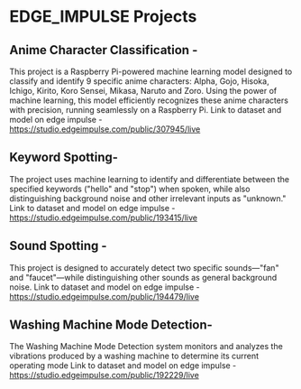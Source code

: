 # EDGE_IMPULSE Projects
## Anime Character Classification - 
This project is a Raspberry Pi-powered machine learning model designed to classify and identify 9 specific anime characters: Alpha, Gojo, Hisoka, Ichigo, Kirito, Koro Sensei, Mikasa, Naruto and Zoro. Using the power of machine learning, this model efficiently recognizes these anime characters with precision, running seamlessly on a Raspberry Pi.
Link to dataset and model on edge impulse - https://studio.edgeimpulse.com/public/307945/live
## Keyword Spotting-
The project uses machine learning to identify and differentiate between the specified keywords ("hello" and "stop") when spoken, while also distinguishing background noise and other irrelevant inputs as "unknown."
Link to dataset and model on edge impulse - https://studio.edgeimpulse.com/public/193415/live
## Sound Spotting -
This project is designed to accurately detect two specific sounds—"fan" and "faucet"—while distinguishing other sounds as general background noise.
Link to dataset and model on edge impulse -https://studio.edgeimpulse.com/public/194479/live
## Washing Machine Mode Detection-
The Washing Machine Mode Detection system monitors and analyzes the vibrations produced by a washing machine to determine its current operating mode
Link to dataset and model on edge impulse - https://studio.edgeimpulse.com/public/192229/live
